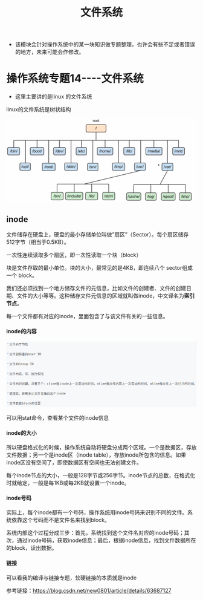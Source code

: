 ﻿---
layout: post
title:  "文件系统"
data: 星期六, 21. 三月 2020 03:16下午 
categories: 操作系统
tags: 专题
---
* 该模块会针对操作系统中的某一块知识做专题整理，也许会有些不足或者错误的地方，未来可能会作修改。

# 操作系统专题14----文件系统

* 这里主要讲的是linux 的文件系统

linux的文件系统是树状结构

![](https://github.com/LLLibra/LLLibra.github.io/raw/master/_posts/imgs/20200321-153253.png)

## inode
文件储存在硬盘上，硬盘的最小存储单位叫做”扇区”（Sector）。每个扇区储存512字节（相当于0.5KB）。

一次性连续读取多个扇区，即一次性读取一个块（block）

块是文件存取的最小单位。块的大小，最常见的是4KB，即连续八个 sector组成一个 block。

我们还必须找到一个地方储存文件的元信息，比如文件的创建者、文件的创建日期、文件的大小等等。这种储存文件元信息的区域就叫做inode，中文译名为**索引节点**。

每一个文件都有对应的inode，里面包含了与该文件有关的一些信息。


#### inode的内容
![](https://github.com/LLLibra/LLLibra.github.io/raw/master/_posts/imgs/20200321-154211.png)

可以用stat命令，查看某个文件的inode信息

#### inode的大小
所以硬盘格式化的时候，操作系统自动将硬盘分成两个区域。一个是数据区，存放文件数据；另一个是inode区（inode table），存放inode所包含的信息。如果inode区没有空间了，即使数据区有空间也无法创建文件。

每个inode节点的大小，一般是128字节或256字节。inode节点的总数，在格式化时就给定，一般是每1KB或每2KB就设置一个inode。

#### inode号码
实际上，每个inode都有一个号码，操作系统用inode号码来识别不同的文件。系统依靠这个号码而不是文件名来找到block。

系统内部这个过程分成三步：首先，系统找到这个文件名对应的inode号码；其次，通过inode号码，获取inode信息；最后，根据inode信息，找到文件数据所在的block，读出数据。

#### 链接
可以看我的编译与链接专题，软硬链接的本质就是inode


参考链接：https://blog.csdn.net/new0801/article/details/63687127







